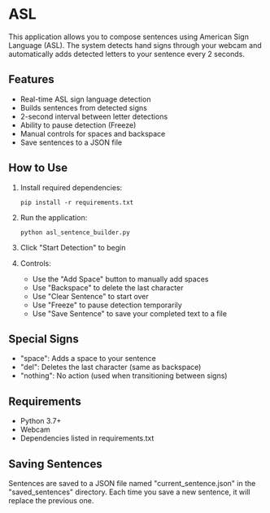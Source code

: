 # ASL

This application allows you to compose sentences using American Sign Language (ASL). The system detects hand signs through your webcam and automatically adds detected letters to your sentence every 2 seconds.

## Features

- Real-time ASL sign language detection
- Builds sentences from detected signs
- 2-second interval between letter detections
- Ability to pause detection (Freeze)
- Manual controls for spaces and backspace
- Save sentences to a JSON file

## How to Use

1. Install required dependencies:
   ```
   pip install -r requirements.txt
   ```

2. Run the application:
   ```
   python asl_sentence_builder.py
   ```

3. Click "Start Detection" to begin

4. Controls:
   - Use the "Add Space" button to manually add spaces
   - Use "Backspace" to delete the last character
   - Use "Clear Sentence" to start over
   - Use "Freeze" to pause detection temporarily
   - Use "Save Sentence" to save your completed text to a file

## Special Signs

- "space": Adds a space to your sentence
- "del": Deletes the last character (same as backspace)
- "nothing": No action (used when transitioning between signs)

## Requirements

- Python 3.7+
- Webcam
- Dependencies listed in requirements.txt

## Saving Sentences

Sentences are saved to a JSON file named "current_sentence.json" in the "saved_sentences" directory. Each time you save a new sentence, it will replace the previous one. 